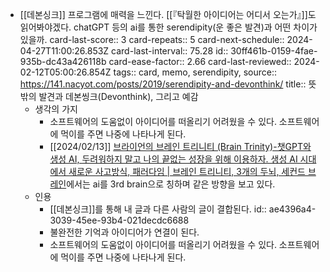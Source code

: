 - [[데본싱크]] 프로그램에 매력을 느낀다. [[『탁월한 아이디어는 어디서 오는가』]]도 읽어봐야겠다. chatGPT 등의 ai를 통한 serendipity(운 좋은 발견)과 어떤 차이가 있을까. 
  card-last-score:: 3
  card-repeats:: 5
  card-next-schedule:: 2024-04-27T11:00:26.853Z
  card-last-interval:: 75.28
  id:: 30ff461b-0159-4fae-935b-dc43a426118b
  card-ease-factor:: 2.66
  card-last-reviewed:: 2024-02-12T05:00:26.854Z
  tags:: card, memo, serendipity,
  source:: https://141.nacyot.com/posts/2019/serendipity-and-devonthink/
  title:: 뜻밖의 발견과 데본씽크(Devonthink), 그리고 예감
	- 생각의 가지
		- 소프트웨어의 도움없이 아이디어를 떠올리기 어려웠을 수 있다. 소프트웨어에 먹이를 주면 나중에 나타나게 된다.
		- [[2024/02/13]] [브라이언의 브레인 트리니티 (Brain Trinity)-챗GPT와 생성 AI, 두려워하지 말고 나의 끝없는 성장을 위해 이용하자. 생성 AI 시대에서 새로운 사고방식, 패러다임 | 브레인 트리니티, 3개의 두뇌, 세컨드 브레인](https://youtube.com/watch?v=92RPcHSwSWo&si=MqokZlcZ0VTgB77J)에서는 ai를 3rd brain으로 칭하며 같은 방향을 보고 있다.
	- 인용
		- [[데본싱크]]를 통해 내 글과 다른 사람의 글이 결합된다.
		  id:: ae4396a4-3039-45ee-93b4-021decdc6688
		- 불완전한 기억과 아이디어가 연결이 된다.
		- 소프트웨어의 도움없이 아이디어를 떠올리기 어려웠을 수 있다. 소프트웨어에 먹이를 주면 나중에 나타나게 된다.